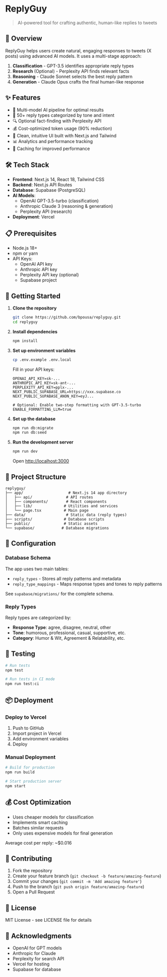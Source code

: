 # ReplyGuy

> AI-powered tool for crafting authentic, human-like replies to tweets

## 🚀 Overview

ReplyGuy helps users create natural, engaging responses to tweets (X posts) using advanced AI models. It uses a multi-stage approach:

1. **Classification** - GPT-3.5 identifies appropriate reply types
2. **Research** (Optional) - Perplexity API finds relevant facts
3. **Reasoning** - Claude Sonnet selects the best reply pattern
4. **Generation** - Claude Opus crafts the final human-like response

## ✨ Features

- 🤖 Multi-model AI pipeline for optimal results
- 💾 50+ reply types categorized by tone and intent
- 🔍 Optional fact-finding with Perplexity API
- 💰 Cost-optimized token usage (90% reduction)
- 🎨 Clean, intuitive UI built with Next.js and Tailwind
- 📊 Analytics and performance tracking
- 🔄 Caching for improved performance

## 🛠️ Tech Stack

- **Frontend**: Next.js 14, React 18, Tailwind CSS
- **Backend**: Next.js API Routes
- **Database**: Supabase (PostgreSQL)
- **AI Models**: 
  - OpenAI GPT-3.5-turbo (classification)
  - Anthropic Claude 3 (reasoning & generation)
  - Perplexity API (research)
- **Deployment**: Vercel

## 📋 Prerequisites

- Node.js 18+
- npm or yarn
- API Keys:
  - OpenAI API key
  - Anthropic API key
  - Perplexity API key (optional)
  - Supabase project

## 🚀 Getting Started

1. **Clone the repository**
   ```bash
   git clone https://github.com/bpousa/replyguy.git
   cd replyguy
   ```

2. **Install dependencies**
   ```bash
   npm install
   ```

3. **Set up environment variables**
   ```bash
   cp .env.example .env.local
   ```
   
   Fill in your API keys:
   ```
   OPENAI_API_KEY=sk-...
   ANTHROPIC_API_KEY=sk-ant-...
   PERPLEXITY_API_KEY=pplx-...
   NEXT_PUBLIC_SUPABASE_URL=https://xxx.supabase.co
   NEXT_PUBLIC_SUPABASE_ANON_KEY=eyJ...
   
   # Optional: Enable two-step formatting with GPT-3.5-turbo
   ENABLE_FORMATTING_LLM=true
   ```

4. **Set up the database**
   ```bash
   npm run db:migrate
   npm run db:seed
   ```

5. **Run the development server**
   ```bash
   npm run dev
   ```

   Open [http://localhost:3000](http://localhost:3000)

## 📁 Project Structure

```
replyguy/
├── app/                    # Next.js 14 app directory
│   ├── api/               # API routes
│   ├── components/        # React components
│   ├── lib/              # Utilities and services
│   └── page.tsx          # Main page
├── data/                  # Static data (reply types)
├── scripts/              # Database scripts
├── public/               # Static assets
└── supabase/            # Database migrations
```

## 🔧 Configuration

### Database Schema

The app uses two main tables:
- `reply_types` - Stores all reply patterns and metadata
- `reply_type_mappings` - Maps response types and tones to reply patterns

See `supabase/migrations/` for the complete schema.

### Reply Types

Reply types are categorized by:
- **Response Type**: agree, disagree, neutral, other
- **Tone**: humorous, professional, casual, supportive, etc.
- **Category**: Humor & Wit, Agreement & Relatability, etc.

## 🧪 Testing

```bash
# Run tests
npm test

# Run tests in CI mode
npm run test:ci
```

## 📦 Deployment

### Deploy to Vercel

1. Push to GitHub
2. Import project in Vercel
3. Add environment variables
4. Deploy

### Manual Deployment

```bash
# Build for production
npm run build

# Start production server
npm start
```

## 💰 Cost Optimization

- Uses cheaper models for classification
- Implements smart caching
- Batches similar requests
- Only uses expensive models for final generation

Average cost per reply: ~$0.016

## 🤝 Contributing

1. Fork the repository
2. Create your feature branch (`git checkout -b feature/amazing-feature`)
3. Commit your changes (`git commit -m 'Add amazing feature'`)
4. Push to the branch (`git push origin feature/amazing-feature`)
5. Open a Pull Request

## 📄 License

MIT License - see LICENSE file for details

## 🙏 Acknowledgments

- OpenAI for GPT models
- Anthropic for Claude
- Perplexity for search API
- Vercel for hosting
- Supabase for database